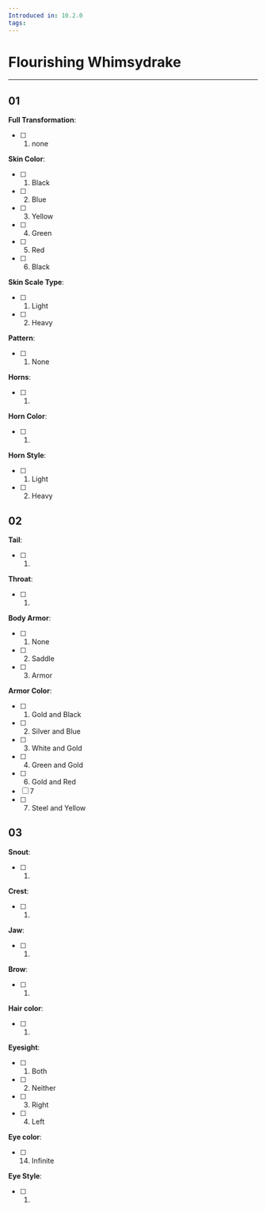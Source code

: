 ```yaml
---
Introduced in: 10.2.0
tags:
---
```

# Flourishing Whimsydrake
---
## 01
**Full Transformation**:
- [ ] 1. none

**Skin Color**:
- [ ] 1. Black
- [ ] 2. Blue
- [ ] 3. Yellow
- [ ] 4. Green
- [ ] 5. Red
- [ ] 6. Black

**Skin Scale Type**:
- [ ] 1. Light
- [ ] 2. Heavy

**Pattern**:
- [ ] 1. None

**Horns**:
- [ ] 1.

**Horn Color**:
- [ ] 1. 

**Horn Style**:
- [ ] 1. Light
- [ ] 2. Heavy

## 02
**Tail**:
- [ ] 1.

**Throat**:
- [ ] 1. 

**Body Armor**:
- [ ] 1. None
- [ ] 2. Saddle
- [ ] 3. Armor

**Armor Color**:
- [ ] 1. Gold and Black
- [ ] 2. Silver and Blue
- [ ] 3. White and Gold
- [ ] 4. Green and Gold
- [ ] 6. Gold and Red
- [ ] 7
- [ ] 7. Steel and Yellow

## 03 
**Snout**:
- [ ] 1.

**Crest**:
- [ ] 1.

**Jaw**:
- [ ] 1.

**Brow**:
- [ ] 1.

**Hair color**:
- [ ] 1.

**Eyesight**:
- [ ] 1. Both
- [ ] 2. Neither
- [ ] 3. Right
- [ ] 4. Left

**Eye color**:
- [ ] 14. Infinite

**Eye Style**:
- [ ] 1.